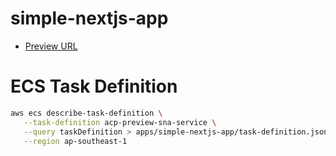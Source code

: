 # simple-nextjs-app

- [Preview URL](https://preview.sna.sandbox.quyettran.com/)

# ECS Task Definition

```bash
aws ecs describe-task-definition \
   --task-definition acp-preview-sna-service \
   --query taskDefinition > apps/simple-nextjs-app/task-definition.json \
   --region ap-southeast-1
```
